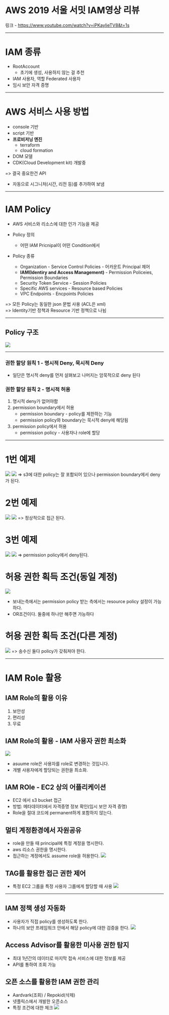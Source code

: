 # AWS 2019 서울 서밋 IAM영상 리뷰

링크 - <https://www.youtube.com/watch?v=iPKaylieTV8&t=1s>

---

# IAM 종류

- RootAccount
  - 초기에 생성, 사용하지 않는 걸 추천
- IAM 사용자, 역할 Federated 사용자
- 임시 보안 자격 증명

---

# AWS 서비스 사용 방법

- console 기반
- script 기반
- **프로비저닝 엔진**
  - terraform
  - cloud formation
- DOM 모델
- CDK(Cloud Development kit) 개발중

=> 결국 중요한건 API

- 자동으로 시그니처(시간, 리전 등)를 추가하여 보냄

---

# IAM Policy

- AWS 서비스와 리소스에 대한 인가 기능을 제공
- Policy 정의
  - 어떤 IAM Pricnipal이 어떤 Condition에서

- Policy 종류
  - Organization - Service Control Policies - 어카운트 Principal 제어
  - **IAM(Identiry and Access Management)** - Permission Policeies, Permission Boundaries
  - Security Token Service - Session Policies
  - Specific AWS services - Resource based Policies
  - VPC Endpoints - Encpoints Policies

=> 모든 Policy는 동일한 json 문법 사용 (ACL은 xml)<br>
=> Identity기반 정책과 Resource 기반 정책으로 나뉨

---

## Policy 구조

![](2021-03-14-16-48-15.png)

---

### 권한 할당 원칙 1 - 명시적 Deny, 묵시적 Deny

- 일단은 명시적 deny를 먼저 살펴보고 나머지는 암묵적으로 deny 된다

### 권한 할당 원칙 2 - 명시적 허용

1. 명시적 deny가 없어야함
2. permission boundary에서 허용
    - permission boundary - policy를 제한하는 기능
    - permission policy와 boundary는 묵시적 deny에 해당됨
3. permission policy에서 허용
    - permission policy - 사용자나 role에 할당

---

# 1번 예제

![](2021-03-14-16-55-06.png)
![](2021-03-14-16-55-50.png)
=> s3에 대한 policy는 잘 포함되어 있으나 permission boundary에서 deny가 된다.

# 2번 예제

![](2021-03-14-16-56-37.png)
![](2021-03-14-16-57-31.png)
=> 정상적으로 접근 된다.

# 3번 예제

![](2021-03-14-16-57-56.png)
![](2021-03-14-16-59-39.png)
=> permission policy에서 deny된다.

# 허용 권한 획득 조건(동일 계정)

![](2021-03-14-17-01-06.png)

- 보내는측에서는 permission policy 받는 측에서는 resource policy 설정이 가능하다.
- OR조건이다. 둘중에 하나만 해주면 가능하다

# 허용 권한 획득 조건(다른 계정)

![](2021-03-14-17-03-07.png)
=> 송수신 둘다 policy가 갖춰져야 한다.

---

# IAM Role 활용

## IAM Role의 활용 이유

1. 보안성
2. 편리성
3. 무료

## IAM Role의 활용 - IAM 사용자 권한 최소화

![](2021-03-14-17-36-52.png)

- asuume role은 사용자를 role로 변경하는 것입니다.
- 개별 사용자에게 할당되는 권한을 최소화.

## IAM ROle - EC2 상의 어플리케이션

- EC2 에서 s3 bucket 접근
- 방법: 메타데이터에서 자격증명 정보 확인(임시 보안 자격 증명)
- Role을 절대 코드에 permanent하게 포함하지 않는다.

## 멀티 계정환경에서 자원공유

- role을 만들 때 principal에 특정 계정을 명시한다.
- aws 리소스 권한을 명시한다.
- 접근하는 계정에서도 assume role을 허용한다.
![](2021-03-14-17-54-10.png)

## TAG를 활용한 접근 권한 제어

- 특정 EC2 그룹을 특정 사용자 그룹에게 할당할 때 사용
![](2021-03-14-17-55-53.png)

---

## IAM 정책 생성 자동화

- 사용자가 직접 policy를 생성하도록 한다.
- 하나의 보안 프레임워크 안에서 해당 policy에 대한 검증을 한다.
![](2021-03-14-18-02-14.png)

## Access Advisor를 활용한 미사용 권한 탐지

- 최대 1년간의 데이터로 마지막 접속 서비스에 대한 정보를 제공
- API를 통하여 조회 가능

## 오픈 소스를 활용한 IAM 권한 관리

- Aardvark(조회) / Repokid(삭제)
- 넷플릭스에서 개발한 오픈소스
- 특정 조건에 대한 체크
![](2021-03-14-18-06-28.png)
